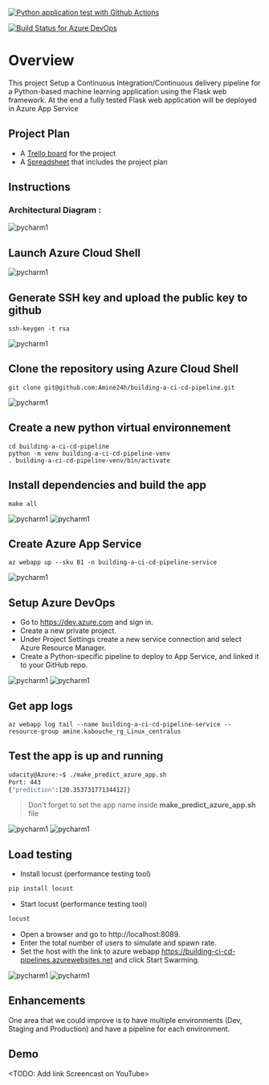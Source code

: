 [![Python application test with Github Actions](https://github.com/Amine24h/building-a-ci-cd-pipeline/actions/workflows/pythonapp.yml/badge.svg)](https://github.com/Amine24h/building-a-ci-cd-pipeline/actions/workflows/pythonapp.yml)

[![Build Status for Azure DevOps](https://dev.azure.com/aminekabouche/building-a-ci-cd-pipeline/_apis/build/status/Amine24h.building-a-ci-cd-pipeline?branchName=main)](https://dev.azure.com/aminekabouche/building-a-ci-cd-pipeline/_build/latest?definitionId=6&branchName=main)

# Overview
This project Setup a Continuous Integration/Continuous delivery pipeline for a Python-based machine learning application using the Flask web framework. At the end a fully tested Flask web application will be deployed in Azure App Service

## Project Plan
* A [Trello board](https://trello.com/b/HQVQEKxr/buildingcicdpipeline) for the project
* A [Spreadsheet](project-plan.xlsx) that includes the project plan

## Instructions

### Architectural Diagram :

![pycharm1](images/architecture.png)

## Launch Azure Cloud Shell

![pycharm1](images/launch-azure-cloud-shell.png)

## Generate SSH key and upload the public key to github

```
ssh-keygen -t rsa
```
![pycharm1](images/add-ssh-key-to-github.png)

## Clone the repository using Azure Cloud Shell

```
git clone git@github.com:Amine24h/building-a-ci-cd-pipeline.git
```
![pycharm1](images/project-cloned-into-azure-cloud-shell.png)

## Create a new python virtual environnement

```
cd building-a-ci-cd-pipeline
python -m venv building-a-ci-cd-pipeline-venv
. building-a-ci-cd-pipeline-venv/bin/activate
```

## Install dependencies and build the app

```
make all
```
![pycharm1](images/make-all-1.png)
![pycharm1](images/make-all-2.png)

## Create Azure App Service

```
az webapp up --sku B1 -n building-a-ci-cd-pipeline-service
```
![pycharm1](images/create-azure-app-service.png)

## Setup Azure DevOps

- Go to https://dev.azure.com and sign in.
- Create a new private project.
- Under Project Settings create a new service connection and select Azure Resource Manager.
- Create a Python-specific pipeline to deploy to App Service, and linked it to your GitHub repo.

![pycharm1](images/successful-run-azure-pipelines.png)
![pycharm1](images/successful-run-github-actions.png)

## Get app logs

```
az webapp log tail --name building-a-ci-cd-pipeline-service --resource-group amine.kabouche_rg_Linux_centralus
```

## Test the app is up and running

```bash
udacity@Azure:~$ ./make_predict_azure_app.sh
Port: 443
{"prediction":[20.35373177134412]}
```

> Don't forget to set the app name inside **make_predict_azure_app.sh** file

![pycharm1](images/make-predictions.png)
![pycharm1](images/app-running-on-azure-app-service.png)

## Load testing

- Install locust (performance testing tool)
```bash
pip install locust
```
- Start locust (performance testing tool)
```bash
locust
```
- Open a browser and go to http://localhost:8089.
- Enter the total number of users to simulate and spawn rate.
- Set the host with the link to azure webapp https://building-ci-cd-pipelines.azurewebsites.net and click Start Swarming.

![pycharm1](images/locust-setup.png)
![pycharm1](images/locust-run.png)

## Enhancements

One area that we could improve is to have multiple environments (Dev, Staging and Production) and have a pipeline for each environment.

## Demo 

<TODO: Add link Screencast on YouTube>


